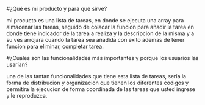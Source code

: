 #¿Qué es mi producto y para que sirve?

mi procucto es una lista de tareas, en donde se ejecuta una array para almacenar las tareas, seguido de colacar la funcion para añadir la tarea
en donde tiene indicador de la tarea a realiza y la descripcion de la misma y a su ves arrojara cuando la tarea sea añadida con exito
ademas de tener funcion para eliminar, completar tarea.

#¿Cuáles son las funcionalidades más importantes y porque los usuarios las usarían?

una de las tantan funcionalidades que tiene esta lista de tareas, seria la forma de distribucion y organizacion que tienen los diferentes codigos
y permitira la ejecucion de forma coordinada de las tareas que usted ingrese y le reproduzca. 
